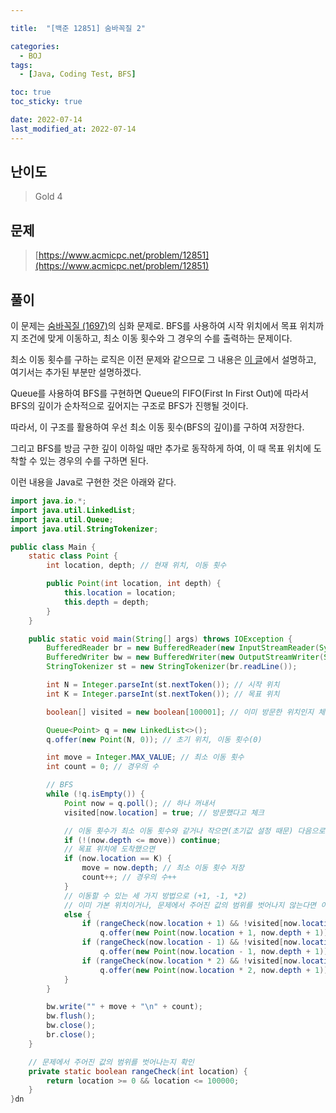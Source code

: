 ```yaml
---

title:  "[백준 12851] 숨바꼭질 2"

categories:
  - BOJ
tags:
  - [Java, Coding Test, BFS]

toc: true
toc_sticky: true

date: 2022-07-14
last_modified_at: 2022-07-14
---
```



## 난이도

> Gold 4

## 문제

> [https://www.acmicpc.net/problem/12851](https://www.acmicpc.net/problem/12851)

## 풀이

이 문제는 [숨바꼭질 (1697)](https://www.acmicpc.net/problem/1697)의 심화 문제로. BFS를 사용하여 시작 위치에서 목표 위치까지 조건에 맞게 이동하고, 최소 이동 횟수와 그 경우의 수를 출력하는 문제이다.

최소 이동 횟수를 구하는 로직은 이전 문제와 같으므로 그 내용은 [이 글](https://gw0x50.github.io/boj/1697/)에서 설명하고, 여기서는 추가된 부분만 설명하겠다.

Queue를 사용하여 BFS를 구현하면 Queue의 FIFO(First In First Out)에 따라서 BFS의 깊이가 순차적으로 깊어지는 구조로 BFS가 진행될 것이다.

따라서, 이 구조를 활용하여 우선 최소 이동 횟수(BFS의 깊이)를 구하여 저장한다.

그리고 BFS를 방금 구한 깊이 이하일 때만 추가로 동작하게 하여, 이 때 목표 위치에 도착할 수 있는 경우의 수를 구하면 된다.

이런 내용을 Java로 구현한 것은 아래와 같다.

```java
import java.io.*;
import java.util.LinkedList;
import java.util.Queue;
import java.util.StringTokenizer;

public class Main {
    static class Point {
        int location, depth; // 현재 위치, 이동 횟수

        public Point(int location, int depth) {
            this.location = location;
            this.depth = depth;
        }
    }

    public static void main(String[] args) throws IOException {
        BufferedReader br = new BufferedReader(new InputStreamReader(System.in));
        BufferedWriter bw = new BufferedWriter(new OutputStreamWriter(System.out));
        StringTokenizer st = new StringTokenizer(br.readLine());

        int N = Integer.parseInt(st.nextToken()); // 시작 위치 
        int K = Integer.parseInt(st.nextToken()); // 목표 위치

        boolean[] visited = new boolean[100001]; // 이미 방문한 위치인지 체크 (0 <= location <= 100000)

        Queue<Point> q = new LinkedList<>();
        q.offer(new Point(N, 0)); // 초기 위치, 이동 횟수(0)

        int move = Integer.MAX_VALUE; // 최소 이동 횟수
        int count = 0; // 경우의 수

      	// BFS
        while (!q.isEmpty()) {
            Point now = q.poll(); // 하나 꺼내서
            visited[now.location] = true; // 방문했다고 체크

          	// 이동 횟수가 최소 이동 횟수와 같거나 작으면(초기값 설정 때문) 다음으로
            if (!(now.depth <= move)) continue;
           	// 목표 위치에 도착했으면
            if (now.location == K) {
                move = now.depth; // 최소 이동 횟수 저장
                count++; // 경우의 수++
            }
          	// 이동할 수 있는 세 가지 방법으로 (+1, -1, *2)
          	// 이미 가본 위치이거나, 문제에서 주어진 값의 범위를 벗어나지 않는다면 이동하고 이동 횟수를 추가
            else {
                if (rangeCheck(now.location + 1) && !visited[now.location + 1])
                    q.offer(new Point(now.location + 1, now.depth + 1));
                if (rangeCheck(now.location - 1) && !visited[now.location - 1])
                    q.offer(new Point(now.location - 1, now.depth + 1));
                if (rangeCheck(now.location * 2) && !visited[now.location * 2])
                    q.offer(new Point(now.location * 2, now.depth + 1));
            }
        }

        bw.write("" + move + "\n" + count);
        bw.flush();
        bw.close();
        br.close();
    }

  	// 문제에서 주어진 값의 범위를 벗어나는지 확인
    private static boolean rangeCheck(int location) {
        return location >= 0 && location <= 100000;
    }
}dn
```
